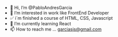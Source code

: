 - 👋 Hi, I’m @PabloAndresGarcia
- 👀 I’m interested in work like FrontEnd Developer
- ✅ i´m finished a course of HTML, CSS, Javascript
- 🌱 I’m currently learning React
- 📫 How to reach me ... garciasjs@gmail.com

<!---
PabloAndresGarcia/PabloAndresGarcia is a ✨ special ✨ repository because its `README.md` (this file) appears on your GitHub profile.
You can click the Preview link to take a look at your changes.
--->
